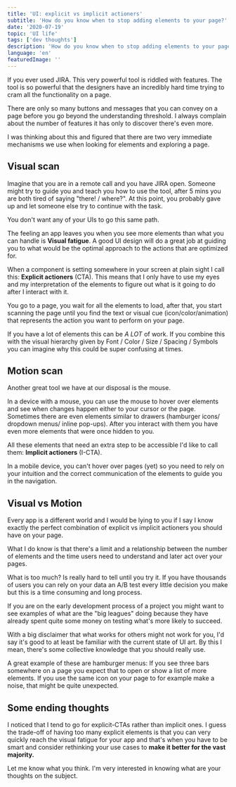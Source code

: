 ```yaml
---
title: 'UI: explicit vs implicit actioners'
subtitle: 'How do you know when to stop adding elements to your page?'
date: '2020-07-19'
topic: 'UI life'
tags: ['dev thoughts']
description: 'How do you know when to stop adding elements to your page?'
language: 'en'
featuredImage: ''
---
```


If you ever used JIRA. This very powerful tool is riddled with features. The tool is so powerful that the designers have an incredibly hard time trying to cram all the functionality on a page.

There are only so many buttons and messages that you can convey on a page before you go beyond the understanding threshold. I always complain about the number of features it has only to discover there's even more.

I was thinking about this and figured that there are two very immediate mechanisms we use when looking for elements and exploring a page.

## Visual scan

Imagine that you are in a remote call and you have JIRA open. Someone might try to guide you and teach you how to use the tool, after 5 mins you are both tired of saying "there! / where?". At this point, you probably gave up and let someone else try to continue with the task.

You don't want any of your UIs to go this same path.

The feeling an app leaves you when you see more elements than what you can handle is **Visual fatigue**. A good UI design will do a great job at guiding you to what would be the optimal approach to the actions that are optimized for.

When a component is setting somewhere in your screen at plain sight I call this: **Explicit actioners** (CTA). This means that I only have to use my eyes and my interpretation of the elements to figure out what is it going to do after I interact with it.

You go to a page, you wait for all the elements to load, after that, you start scanning the page until you find the text or visual cue (icon/color/animation) that represents the action you want to perform on your page.

If you have a lot of elements this can be _A LOT_ of work. If you combine this with the visual hierarchy given by Font / Color / Size / Spacing / Symbols you can imagine why this could be super confusing at times.

## Motion scan

Another great tool we have at our disposal is the mouse.

In a device with a mouse, you can use the mouse to hover over elements and see when changes happen either to your cursor or the page. Sometimes there are even elements similar to drawers (hamburger icons/ dropdown menus/ inline pop-ups). After you interact with them you have even more elements that were once hidden to you.

All these elements that need an extra step to be accessible I'd like to call them: **Implicit actioners** (I-CTA).

In a mobile device, you can't hover over pages (yet) so you need to rely on your intuition and the correct communication of the elements to guide you in the navigation.

## Visual vs Motion

Every app is a different world and I would be lying to you if I say I know exactly the perfect combination of explicit vs implicit actioners you should have on your page.

What I do know is that there's a limit and a relationship between the number of elements and the time users need to understand and later act over your pages.

What is too much? Is really hard to tell until you try it. If you have thousands of users you can rely on your data an A/B test every little decision you make but this is a time consuming and long process.

If you are on the early development process of a project you might want to see examples of what are the "big leagues" doing because they have already spent quite some money on testing what's more likely to succeed.

With a big disclaimer that what works for others might not work for you, I'd say it's good to at least be familiar with the current state of UI art. By this I mean, there's some collective knowledge that you should really use.

A great example of these are hamburger menus: If you see three bars somewhere on a page you expect that to open or show a list of more elements. If you use the same icon on your page to for example make a noise, that might be quite unexpected.

## Some ending thoughts

I noticed that I tend to go for explicit-CTAs rather than implicit ones. I guess the trade-off of having too many explicit elements is that you can very quickly reach the visual fatigue for your app and that's when you have to be smart and consider rethinking your use cases to **make it better for the vast majority.**

Let me know what you think. I'm very interested in knowing what are your thoughts on the subject.
